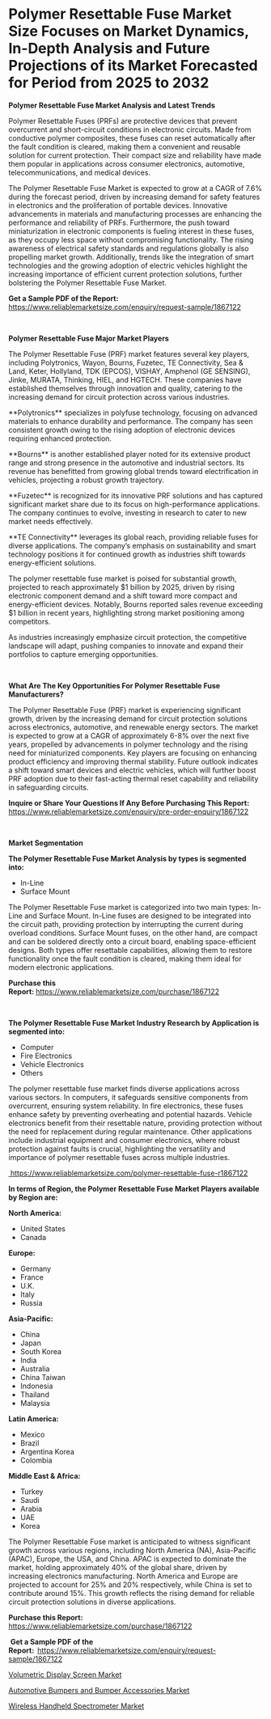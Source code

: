 <p><h1>Polymer Resettable Fuse Market Size Focuses on Market Dynamics, In-Depth Analysis and Future Projections of its Market Forecasted for Period from 2025 to 2032</h1></p><p><strong>Polymer Resettable Fuse Market Analysis and Latest Trends</strong></p>
<p><p>Polymer Resettable Fuses (PRFs) are protective devices that prevent overcurrent and short-circuit conditions in electronic circuits. Made from conductive polymer composites, these fuses can reset automatically after the fault condition is cleared, making them a convenient and reusable solution for current protection. Their compact size and reliability have made them popular in applications across consumer electronics, automotive, telecommunications, and medical devices.</p><p>The Polymer Resettable Fuse Market is expected to grow at a CAGR of 7.6% during the forecast period, driven by increasing demand for safety features in electronics and the proliferation of portable devices. Innovative advancements in materials and manufacturing processes are enhancing the performance and reliability of PRFs. Furthermore, the push toward miniaturization in electronic components is fueling interest in these fuses, as they occupy less space without compromising functionality. The rising awareness of electrical safety standards and regulations globally is also propelling market growth. Additionally, trends like the integration of smart technologies and the growing adoption of electric vehicles highlight the increasing importance of efficient current protection solutions, further bolstering the Polymer Resettable Fuse Market.</p></p>
<p><strong>Get a Sample PDF of the Report:&nbsp;</strong> <a href="https://www.reliablemarketsize.com/enquiry/request-sample/1867122?utm_campaign=1932&utm_medium=2&utm_source=Github&utm_content=ia&utm_term=07042025&utm_id=polymer-resettable-fuse">https://www.reliablemarketsize.com/enquiry/request-sample/1867122</a></p>
<p>&nbsp;</p>
<p><strong>Polymer Resettable Fuse Major Market Players</strong></p>
<p><p>The Polymer Resettable Fuse (PRF) market features several key players, including Polytronics, Wayon, Bourns, Fuzetec, TE Connectivity, Sea & Land, Keter, Hollyland, TDK (EPCOS), VISHAY, Amphenol (GE SENSING), Jinke, MURATA, Thinking, HIEL, and HGTECH. These companies have established themselves through innovation and quality, catering to the increasing demand for circuit protection across various industries.</p><p>**Polytronics** specializes in polyfuse technology, focusing on advanced materials to enhance durability and performance. The company has seen consistent growth owing to the rising adoption of electronic devices requiring enhanced protection. </p><p>**Bourns** is another established player noted for its extensive product range and strong presence in the automotive and industrial sectors. Its revenue has benefitted from growing global trends toward electrification in vehicles, projecting a robust growth trajectory.</p><p>**Fuzetec** is recognized for its innovative PRF solutions and has captured significant market share due to its focus on high-performance applications. The company continues to evolve, investing in research to cater to new market needs effectively.</p><p>**TE Connectivity** leverages its global reach, providing reliable fuses for diverse applications. The company’s emphasis on sustainability and smart technology positions it for continued growth as industries shift towards energy-efficient solutions.</p><p>The polymer resettable fuse market is poised for substantial growth, projected to reach approximately $1 billion by 2025, driven by rising electronic component demand and a shift toward more compact and energy-efficient devices. Notably, Bourns reported sales revenue exceeding $1 billion in recent years, highlighting strong market positioning among competitors.</p><p>As industries increasingly emphasize circuit protection, the competitive landscape will adapt, pushing companies to innovate and expand their portfolios to capture emerging opportunities.</p></p>
<p>&nbsp;</p>
<p><strong>What Are The Key Opportunities For Polymer Resettable Fuse Manufacturers?</strong></p>
<p><p>The Polymer Resettable Fuse (PRF) market is experiencing significant growth, driven by the increasing demand for circuit protection solutions across electronics, automotive, and renewable energy sectors. The market is expected to grow at a CAGR of approximately 6-8% over the next five years, propelled by advancements in polymer technology and the rising need for miniaturized components. Key players are focusing on enhancing product efficiency and improving thermal stability. Future outlook indicates a shift toward smart devices and electric vehicles, which will further boost PRF adoption due to their fast-acting thermal reset capability and reliability in safeguarding circuits.</p></p>
<p><strong>Inquire or Share Your Questions If Any Before Purchasing This Report:</strong> <a href="https://www.reliablemarketsize.com/enquiry/pre-order-enquiry/1867122?utm_campaign=1932&utm_medium=2&utm_source=Github&utm_content=ia&utm_term=07042025&utm_id=polymer-resettable-fuse">https://www.reliablemarketsize.com/enquiry/pre-order-enquiry/1867122</a></p>
<p>&nbsp;</p>
<p><strong>Market Segmentation</strong></p>
<p><strong>The Polymer Resettable Fuse Market Analysis by types is segmented into:</strong></p>
<p><ul><li>In-Line</li><li>Surface Mount</li></ul></p>
<p><p>The Polymer Resettable Fuse market is categorized into two main types: In-Line and Surface Mount. In-Line fuses are designed to be integrated into the circuit path, providing protection by interrupting the current during overload conditions. Surface Mount fuses, on the other hand, are compact and can be soldered directly onto a circuit board, enabling space-efficient designs. Both types offer resettable capabilities, allowing them to restore functionality once the fault condition is cleared, making them ideal for modern electronic applications.</p></p>
<p><strong>Purchase this Report:&nbsp;</strong><a href="https://www.reliablemarketsize.com/purchase/1867122?utm_campaign=1932&utm_medium=2&utm_source=Github&utm_content=ia&utm_term=07042025&utm_id=polymer-resettable-fuse">https://www.reliablemarketsize.com/purchase/1867122</a></p>
<p>&nbsp;</p>
<p><strong>The Polymer Resettable Fuse Market Industry Research by Application is segmented into:</strong></p>
<p><ul><li>Computer</li><li>Fire Electronics</li><li>Vehicle Electronics</li><li>Others</li></ul></p>
<p><p>The polymer resettable fuse market finds diverse applications across various sectors. In computers, it safeguards sensitive components from overcurrent, ensuring system reliability. In fire electronics, these fuses enhance safety by preventing overheating and potential hazards. Vehicle electronics benefit from their resettable nature, providing protection without the need for replacement during regular maintenance. Other applications include industrial equipment and consumer electronics, where robust protection against faults is crucial, highlighting the versatility and importance of polymer resettable fuses across multiple industries.</p></p>
<p><a href="https://www.reliablemarketsize.com/polymer-resettable-fuse-r1867122?utm_campaign=1932&utm_medium=2&utm_source=Github&utm_content=ia&utm_term=07042025&utm_id=polymer-resettable-fuse">&nbsp;https://www.reliablemarketsize.com/polymer-resettable-fuse-r1867122</a></p>
<p><strong>In terms of Region, the Polymer Resettable Fuse Market Players available by Region are:</strong></p>
<p>
    <p> <strong> North America: </strong>
        <ul>
            <li>United States</li>
            <li>Canada</li>
        </ul>
        </p> 
    <p> <strong> Europe: </strong>
        <ul>
            <li>Germany</li>
            <li>France</li>
            <li>U.K.</li>
            <li>Italy</li>
            <li>Russia</li>
        </ul>
        </p> 
    <p> <strong> Asia-Pacific: </strong>
        <ul>
            <li>China</li>
            <li>Japan</li>
            <li>South Korea</li>
            <li>India</li>
            <li>Australia</li>
            <li>China Taiwan</li>
            <li>Indonesia</li>
            <li>Thailand</li>
            <li>Malaysia</li>
        </ul>
        </p> 
    <p> <strong> Latin America: </strong>
        <ul>
            <li>Mexico</li>
            <li>Brazil</li>
            <li>Argentina Korea</li>
            <li>Colombia</li>
        </ul>
        </p> 
    <p> <strong> Middle East & Africa: </strong>
        <ul>
            <li>Turkey</li>
            <li>Saudi</li>
            <li>Arabia</li>
            <li>UAE</li>
            <li>Korea</li>
        </ul>
    </p>
    </p>
<p><p>The Polymer Resettable Fuse market is anticipated to witness significant growth across various regions, including North America (NA), Asia-Pacific (APAC), Europe, the USA, and China. APAC is expected to dominate the market, holding approximately 40% of the global share, driven by increasing electronics manufacturing. North America and Europe are projected to account for 25% and 20% respectively, while China is set to contribute around 15%. This growth reflects the rising demand for reliable circuit protection solutions in diverse applications.</p></p>
<p><strong>Purchase this Report: </strong><a href="https://www.reliablemarketsize.com/purchase/1867122?utm_campaign=1932&utm_medium=2&utm_source=Github&utm_content=ia&utm_term=07042025&utm_id=polymer-resettable-fuse">https://www.reliablemarketsize.com/purchase/1867122</a></p>
<p>&nbsp;<strong>Get a Sample PDF of the Report:&nbsp;&nbsp;</strong><a href="https://www.reliablemarketsize.com/enquiry/request-sample/1867122?utm_campaign=1932&utm_medium=2&utm_source=Github&utm_content=ia&utm_term=07042025&utm_id=polymer-resettable-fuse">https://www.reliablemarketsize.com/enquiry/request-sample/1867122</a></p>
<p><strong></strong></p>
<p><p><a href="https://github.com/fahieraudau9/Market-Research-Report-List-1/blob/main/volumetric-display-screen-market.md?utm_campaign=1932&utm_medium=2&utm_source=Github&utm_content=ia&utm_term=07042025&utm_id=polymer-resettable-fuse">Volumetric Display Screen Market</a></p><p><a href="https://github.com/vimar16th/Market-Research-Report-List-7/blob/main/automotive-bumpers-and-bumper-accessories-market.md?utm_campaign=1932&utm_medium=2&utm_source=Github&utm_content=ia&utm_term=07042025&utm_id=polymer-resettable-fuse">Automotive Bumpers and Bumper Accessories Market</a></p><p><a href="https://github.com/maikefelanc3/Market-Research-Report-List-1/blob/main/wireless-handheld-spectrometer-market.md?utm_campaign=1932&utm_medium=2&utm_source=Github&utm_content=ia&utm_term=07042025&utm_id=polymer-resettable-fuse">Wireless Handheld Spectrometer Market</a></p></p>